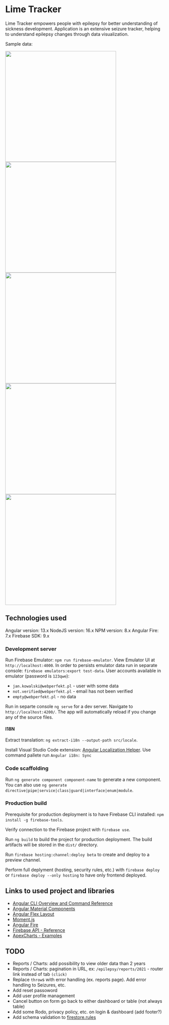 # Lime Tracker

Lime Tracker empowers people with epilepsy for better understanding of sickness development.
Application is an extensive seizure tracker, helping to understand epilepsy changes through data visualization.

Sample data:

<kbd><img src="/docs/app-dashboard.png" width="350"></kbd>
<kbd><img src="/docs/app-menu.png" width="350"></kbd>
<kbd><img src="/docs/app-seizure-form.png" width="350"></kbd>
<kbd><img src="/docs/app-charts.png" width="350"></kbd>
<kbd><img src="/docs/app-reports.png" width="350"></kbd>

## Technologies used

Angular version: 13.x
NodeJS version: 16.x
NPM version: 8.x
Angular Fire: 7.x
Firebase SDK: 9.x

### Development server

Run Firebase Emulator: `npm run firebase-emulator`. View Emulator UI at `http://localhost:4000`. In order to persists emulator data run in separate console: `firebase emulators:export test-data`.
User accounts available in emulator (password is `123qwe`):

- `jan.kowalski@webperfekt.pl` - user with some data
- `not.verified@webperfekt.pl` - email has not been verified
- `empty@webperfekt.pl` - no data

Run in separte console `ng serve` for a dev server. Navigate to `http://localhost:4200/`. The app will automatically reload if you change any of the source files.

#### I18N

Extract translation: `ng extract-i18n --output-path src/locale`.

Install Visual Studio Code extension: [Angular Localization Helper](https://marketplace.visualstudio.com/items?itemName=manux54.angular-localization-helper). Use command pallete run `Angular i18n: Sync`

### Code scaffolding

Run `ng generate component component-name` to generate a new component. You can also use `ng generate directive|pipe|service|class|guard|interface|enum|module`.

### Production build

Prerequisite for production deployment is to have Firebase CLI installed: `npm install -g firebase-tools`.

Verify connection to the Firebase project with `firebase use`.

Run `ng build` to build the project for production deployment. The build artifacts will be stored in the `dist/` directory.

Run `firebase hosting:channel:deploy beta` to create and deploy to a preview channel.

Perform full deplyment (hosting, security rules, etc.) with `firebase deploy` or `firebase deploy --only hosting` to have only frontend deployed.

## Links to used project and libraries

- [Angular CLI Overview and Command Reference](https://angular.io/cli)
- [Angular Material Components](https://material.angular.io/components/categories)
- [Angular Flex Layout](https://github.com/angular/flex-layout)
- [Moment.js](https://momentjs.com/)
- [Angular Fire](https://github.com/angular/angularfire)
- [Firebase API - Reference](https://firebase.google.com/docs/reference/js)
- [ApexCharts - Examples](https://apexcharts.com/angular-chart-demos/)

## TODO 

- Reports / Charts: add possibility to view older data than 2 years
- Reports / Charts: pagination in URL, ex: `/epilepsy/reports/2021` - router link instead of tab `(click)`
- Replace `throw`s with error handling (ex. reports page). Add error handling to Seizures, etc.
- Add reset passoword
- Add user profile management
- Cancel button on form go back to either dashboard or table (not always table)
- Add some Rodo, privacy policy, etc. on login & dashboard (add footer?)
- Add schema validation to [firestore.rules](firestore.rules)
